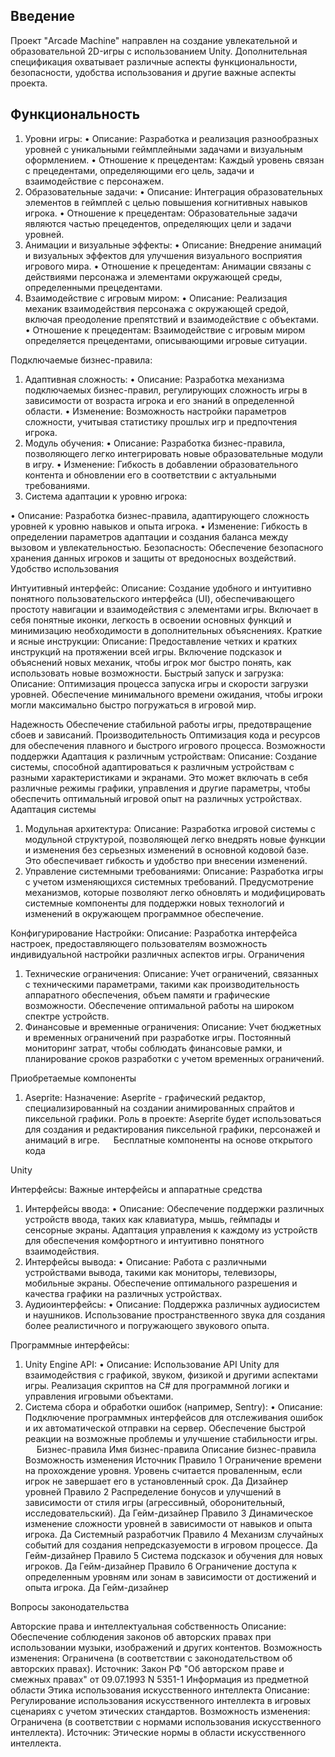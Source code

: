 ## Введение

Проект "Arcade Machine" направлен на создание увлекательной и образовательной 2D-игры с использованием Unity. Дополнительная спецификация охватывает различные аспекты функциональности, безопасности, удобства использования и другие важные аспекты проекта.

## Функциональность
1.	Уровни игры:
•	Описание: Разработка и реализация разнообразных уровней с уникальными геймплейными задачами и визуальным оформлением.
•	Отношение к прецедентам: Каждый уровень связан с прецедентами, определяющими его цель, задачи и взаимодействие с персонажем.
2.	Образовательные задачи:
•	Описание: Интеграция образовательных элементов в геймплей с целью повышения когнитивных навыков игрока.
•	Отношение к прецедентам: Образовательные задачи являются частью прецедентов, определяющих цели и задачи уровней.
3.	Анимации и визуальные эффекты:
•	Описание: Внедрение анимаций и визуальных эффектов для улучшения визуального восприятия игрового мира.
•	Отношение к прецедентам: Анимации связаны с действиями персонажа и элементами окружающей среды, определенными прецедентами.
4.	Взаимодействие с игровым миром:
•	Описание: Реализация механик взаимодействия персонажа с окружающей средой, включая преодоление препятствий и взаимодействие с объектами.
•	Отношение к прецедентам: Взаимодействие с игровым миром определяется прецедентами, описывающими игровые ситуации.

Подключаемые бизнес-правила:
1.	Адаптивная сложность:
•	Описание: Разработка механизма подключаемых бизнес-правил, регулирующих сложность игры в зависимости от возраста  игрока и его знаний в определенной области.
•	Изменение: Возможность настройки параметров сложности, учитывая статистику прошлых игр и предпочтения игрока.
2.	Модуль обучения:
•	Описание: Разработка бизнес-правила, позволяющего легко интегрировать новые образовательные модули в игру.
•	Изменение: Гибкость в добавлении образовательного контента и обновлении его в соответствии с актуальными требованиями.
 
3.	Система адаптации к уровню игрока:

•	Описание: Разработка бизнес-правила, адаптирующего сложность уровней к уровню навыков и опыта игрока.
•	Изменение: Гибкость в определении параметров адаптации и создания баланса между вызовом и увлекательностью.
Безопасность: 
Обеспечение безопасного хранения данных игроков и защиты от вредоносных воздействий.
Удобство использования

Интуитивный интерфейс:
Описание: Создание удобного и интуитивно понятного пользовательского интерфейса (UI), обеспечивающего простоту навигации и взаимодействия с элементами игры. Включает в себя понятные иконки, легкость в освоении основных функций и минимизацию необходимости в дополнительных объяснениях.
Краткие и ясные инструкции:
Описание: Предоставление четких и кратких инструкций на протяжении всей игры. Включение подсказок и объяснений новых механик, чтобы игрок мог быстро понять, как использовать новые возможности.
Быстрый запуск и загрузка:
Описание: Оптимизация процесса запуска игры и скорости загрузки уровней. Обеспечение минимального времени ожидания, чтобы игроки могли максимально быстро погружаться в игровой мир.

Надежность
Обеспечение стабильной работы игры, предотвращение сбоев и зависаний.
Производительность 
Оптимизация кода и ресурсов для обеспечения плавного и быстрого игрового процесса.
Возможности поддержки
Адаптация к различным устройствам:
Описание: Создание системы, способной адаптироваться к различным устройствам с разными характеристиками и экранами. Это может включать в себя различные режимы графики, управления и другие параметры, чтобы обеспечить оптимальный игровой опыт на различных устройствах.
Адаптация системы

1.	Модульная архитектура:
Описание: Разработка игровой системы с модульной структурой, позволяющей легко внедрять новые функции и изменения без серьезных изменений в основной кодовой базе. Это обеспечивает гибкость и удобство при внесении изменений.
2.	Управление системными требованиями:
Описание: Разработка игры с учетом изменяющихся системных требований. Предусмотрение механизмов, которые позволяют легко обновлять и модифицировать системные компоненты для поддержки новых технологий и изменений в окружающем программное обеспечение.

Конфигурирование
Настройки:
Описание: Разработка интерфейса настроек, предоставляющего пользователям возможность индивидуальной настройки различных аспектов игры. 
Ограничения
1.	Технические ограничения:
Описание: Учет ограничений, связанных с техническими параметрами, такими как производительность аппаратного обеспечения, объем памяти и графические возможности. Обеспечение оптимальной работы на широком спектре устройств.
2.	Финансовые и временные ограничения:
Описание: Учет бюджетных и временных ограничений при разработке игры. Постоянный мониторинг затрат, чтобы соблюдать финансовые рамки, и планирование сроков разработки с учетом временных ограничений.

Приобретаемые компоненты
1.	Aseprite:
Назначение: Aseprite - графический редактор, специализированный на создании анимированных спрайтов и пиксельной графики.
Роль в проекте: Aseprite будет использоваться для создания и редактирования пиксельной графики, персонажей и анимаций в игре.
 
Бесплатные компоненты на основе открытого кода

Unity 

Интерфейсы: Важные интерфейсы и аппаратные средства

1.	Интерфейсы ввода:
•	Описание: Обеспечение поддержки различных устройств ввода, таких как клавиатура, мышь, геймпады и сенсорные экраны. Адаптация управления к каждому из устройств для обеспечения комфортного и интуитивно понятного взаимодействия.
2.	Интерфейсы вывода:
•	Описание: Работа с различными устройствами вывода, такими как мониторы, телевизоры, мобильные экраны. Обеспечение оптимального разрешения и качества графики на различных устройствах.
3.	Аудиоинтерфейсы:
•	Описание: Поддержка различных аудиосистем и наушников. Использование пространственного звука для создания более реалистичного и погружающего звукового опыта.

Программные интерфейсы:
1.	Unity Engine API:
•	Описание: Использование API Unity для взаимодействия с графикой, звуком, физикой и другими аспектами игры. Реализация скриптов на C# для программной логики и управления игровыми объектами.
2.	Система сбора и обработки ошибок (например, Sentry):
•	Описание: Подключение программных интерфейсов для отслеживания ошибок и их автоматической отправки на сервер. Обеспечение быстрой реакции на возможные проблемы и улучшение стабильности игры.
 
Бизнес-правила
Имя бизнес-правила	Описание бизнес-правила	Возможность изменения	Источник
Правило 1	Ограничение времени на прохождение уровня. Уровень считается проваленным, если игрок не завершает его в установленный срок.	Да	Дизайнер уровней
Правило 2	Распределение бонусов и улучшений в зависимости от стиля игры (агрессивный, оборонительный, исследовательский).	Да	Гейм-дизайнер
Правило 3	Динамическое изменение сложности уровней в зависимости от навыков и опыта игрока.	Да	Системный разработчик
Правило 4	Механизм случайных событий для создания непредсказуемости в игровом процессе.	Да	Гейм-дизайнер
Правило 5	Система подсказок и обучения для новых игроков.	Да	Гейм-дизайнер
Правило 6	Ограничение доступа к определенным уровням или зонам в зависимости от достижений и опыта игрока.	Да	Гейм-дизайнер

Вопросы законодательства

Авторские права и интеллектуальная собственность
Описание: Обеспечение соблюдения законов об авторских правах при использовании музыки, изображений и других контентов.
Возможность изменения: Ограничена (в соответствии с законодательством об авторских правах).
Источник: Закон РФ "Об авторском праве и смежных правах" от 09.07.1993 N 5351-1
Информация из предметной области
Этика использования искусственного интеллекта
Описание: Регулирование использования искусственного интеллекта в игровых сценариях с учетом этических стандартов.
Возможность изменения: Ограничена (в соответствии с нормами использования искусственного интеллекта).
Источник: Этические нормы в области искусственного интеллекта.
